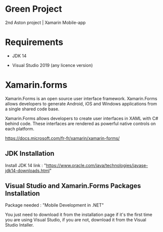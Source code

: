 # Green Project
2nd Aston project | Xamarin Mobile-app

# Requirements

- JDK 14

- Visual Studio 2019 (any licence version)

# Xamarin.forms

Xamarin.Forms is an open source user interface framework. Xamarin.Forms allows developers to generate Android, iOS and Windows applications from a single shared code base.

Xamarin.Forms allows developers to create user interfaces in XAML with C# behind code. These interfaces are rendered as powerful native controls on each platform.

https://docs.microsoft.com/fr-fr/xamarin/xamarin-forms/

## JDK Installation

Install JDK 14
link :  "https://www.oracle.com/java/technologies/javase-jdk14-downloads.html"


## Visual Studio and Xamarin.Forms Packages Installation

Package needed : "Mobile Development in .NET"

You just need to download it from the installation page if it's the first time you are using Visual Studio, if you are not, download it from the Visual Studio Intaller.

